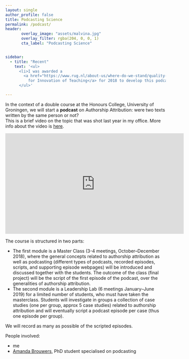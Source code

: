 ```yaml
---
layout: single
author_profile: false
title: Podcasting Science
permalink: /podcast/
header: 
       overlay_image: "assets/malvina.jpg"
       overlay_filter: rgba(204, 0, 0, 1) 
       cta_label: "Podcasting Science"


sidebar:
  - title: "Recent"
    text: '<ul>
      <li>I was awarded a 
        <a href="https://www.rug.nl/about-us/where-do-we-stand/quality-works/fellowships-innovation-teaching/">Fellowship 
          for Innovation of Teaching</a> for 2018 to develop this podcast-course!</li>
      </ul>'

---
```


In the context of a double course at the Honours College, University of Groningen, we will start a <b>podcast</b> on Authorship Attribution: were two texts written by the same person or not?
<br>
This is a brief video on the topic that was shot last year in my office.  More info about the video is <a href="https://www.rug.nl/about-us/news-and-events/news/archief2017/nieuwsberichten/0301-unifocusnissim?lang=en">here</a>.<br>
<iframe src="https://www.youtube.com/embed/CWii8QD92A8" width="560" height="315" frameborder="0"> </iframe>
  <br>

The course is structured in two parts:

<ul>
<li>
The first module is a Master Class (3-4 meetings, October–December 2018), where
the general concepts related to authorship attribution as well as podcasting (different
types of podcasts, recorded episodes, scripts, and supporting episode webpages) will be
introduced and discussed together with the students. The outcome of the class (final
project) will be the script of the first episode of the podcast, over the generalities of
authorship attribution.
<li>
The second module is a Leadership Lab (6 meetings January–June 2019) for a limited
number of students, who must have taken the masterclass. Students will investigate
in groups a collection of case studies (one per group, approx 5 case studies) related to
authorship attribution and will eventually script a podcast episode per case (thus one
episode per group).
</ul>

We will record as many as possible of the scripted episodes.

<p>
People involved:
<ul>
<li>me
<li><a href="https://www.rug.nl/staff/a.d.brouwers/research">Amanda Brouwers</a>, PhD student specialised on podcasting
</ul>


 
